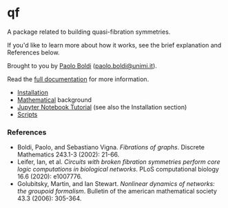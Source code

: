# qf

A package related to building quasi-fibration symmetries.

If you'd like to learn more about how it works, see the brief explanation and References below.

Brought to you by [Paolo Boldi](http://boldi.di.unimi.it/) (<paolo.boldi@unimi.it>).

Read the [full documentation](docs/build/html/index.html) for more information.

- [Installation](docs/install.md)
- [Mathematical](docs/maths.md) background
- [Jupyter Notebook Tutorial](src/tutorial.ipynb) (see also the Installation section)
- [Scripts](docs/scripts.md)

### References

- Boldi, Paolo, and Sebastiano Vigna. *Fibrations of graphs*. Discrete Mathematics 243.1-3 (2002): 21-66.
- Leifer, Ian, et al. *Circuits with broken fibration symmetries perform core logic computations in biological networks*. PLoS computational biology 16.6 (2020): e1007776.
- Golubitsky, Martin, and Ian Stewart. *Nonlinear dynamics of networks: the groupoid formalism*. Bulletin of the american mathematical society 43.3 (2006): 305-364.